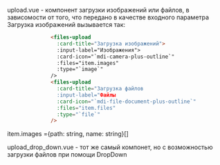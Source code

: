 upload.vue - компонент загрузки изображений или файлов, в зависомости от того, что передано в качестве входного параметра
Загрузка изображений вызывается так:
```html
              <files-upload
                :card-title="Загрузка изображений">
                :input-label="Изображения">
                :card-icon="`mdi-camera-plus-outline`"
                :files="item.images"
                :type="`image`"
              />
              <files-upload
                :card-title="Загрузка файлов
                :input-label="Файлы
                :card-icon="`mdi-file-document-plus-outline`"
                :files="item.files"
                :type="`file`"
              />
```
  item.images ={path: string, name: string}[]
  
  upload_drop_down.vue - тот же самый компонет, но с возможностью загрузки файлов при помощи DropDown
